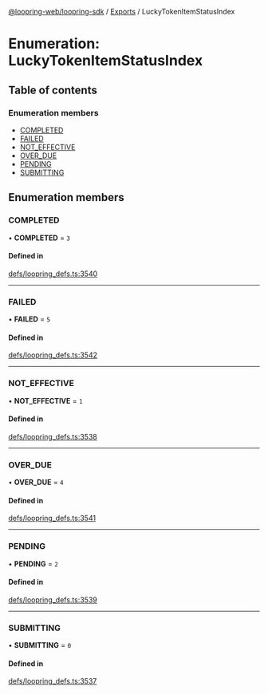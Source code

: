 [@loopring-web/loopring-sdk](../README.md) / [Exports](../modules.md) / LuckyTokenItemStatusIndex

# Enumeration: LuckyTokenItemStatusIndex

## Table of contents

### Enumeration members

- [COMPLETED](LuckyTokenItemStatusIndex.md#completed)
- [FAILED](LuckyTokenItemStatusIndex.md#failed)
- [NOT\_EFFECTIVE](LuckyTokenItemStatusIndex.md#not_effective)
- [OVER\_DUE](LuckyTokenItemStatusIndex.md#over_due)
- [PENDING](LuckyTokenItemStatusIndex.md#pending)
- [SUBMITTING](LuckyTokenItemStatusIndex.md#submitting)

## Enumeration members

### COMPLETED

• **COMPLETED** = `3`

#### Defined in

[defs/loopring_defs.ts:3540](https://github.com/Loopring/loopring_sdk/blob/24fdf4c/src/defs/loopring_defs.ts#L3540)

___

### FAILED

• **FAILED** = `5`

#### Defined in

[defs/loopring_defs.ts:3542](https://github.com/Loopring/loopring_sdk/blob/24fdf4c/src/defs/loopring_defs.ts#L3542)

___

### NOT\_EFFECTIVE

• **NOT\_EFFECTIVE** = `1`

#### Defined in

[defs/loopring_defs.ts:3538](https://github.com/Loopring/loopring_sdk/blob/24fdf4c/src/defs/loopring_defs.ts#L3538)

___

### OVER\_DUE

• **OVER\_DUE** = `4`

#### Defined in

[defs/loopring_defs.ts:3541](https://github.com/Loopring/loopring_sdk/blob/24fdf4c/src/defs/loopring_defs.ts#L3541)

___

### PENDING

• **PENDING** = `2`

#### Defined in

[defs/loopring_defs.ts:3539](https://github.com/Loopring/loopring_sdk/blob/24fdf4c/src/defs/loopring_defs.ts#L3539)

___

### SUBMITTING

• **SUBMITTING** = `0`

#### Defined in

[defs/loopring_defs.ts:3537](https://github.com/Loopring/loopring_sdk/blob/24fdf4c/src/defs/loopring_defs.ts#L3537)
